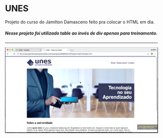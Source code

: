 # UNES
Projeto do curso do Jamilton Damasceno feito pra colocar o HTML em dia.

<h5>Nesse projeto foi utilizado table ao invés de div apenas para treinamento.</h5>

<hr>

<p align="center">
	<img alt="exemplo" src="github/exemplo.PNG" witdh="50%">
</p>
